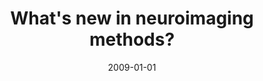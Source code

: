 ---
title: "What's new in neuroimaging methods?"
date: 2009-01-01
authors_string: Peter Bandettini
authors:
   - Peter Bandettini
author_ids:
   - peter_bandettini
journal: 'Annals of the NY Academy of Sciences: The Year in Cognitive Neuroscience 2009.'
volume: 1156
issue: 
pages: 260-293
book_title: ''
publisher: 'Wiley'
abstract: ''
project_id: 
paper_url: 
doi: 
data_loc: ''
code_loc: ''
file: '/assets/publications//assets/publications/'
file_name: '/assets/publications/'
type: journal_article
pub_str: ' (2009) Annals of the NY Academy of Sciences: The Year in Cognitive Neuroscience 2009. 1156: 260-293'
layout: publication 
---